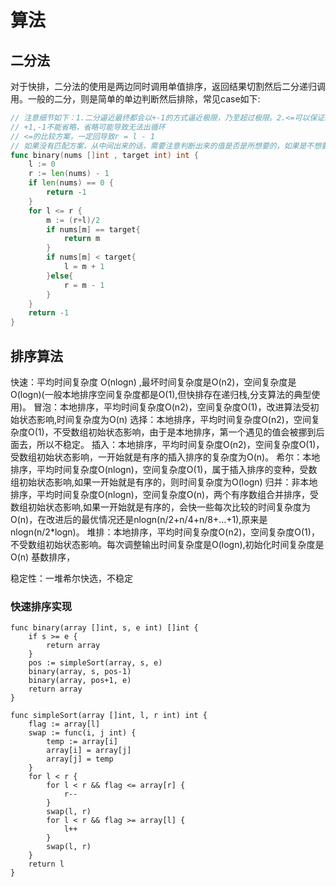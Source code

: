 # 算法

## 二分法

对于快排，二分法的使用是两边同时调用单值排序，返回结果切割然后二分递归调用。一般的二分，则是简单的单边判断然后排除，常见case如下:

```go
// 注意细节如下：1.二分逼近最终都会以+-1的方式逼近极限，乃至超过极限。2.<=可以保证准确到达边界，超过边界就不比较了
// +1,-1不能省略，省略可能导致无法出循环
// <=的比较方案，一定回导致r = l - 1
// 如果没有匹配方案，从中间出来的话，需要注意判断出来的值是否是所想要的，如果是不想要的可以-+1以满足条件
func binary(nums []int , target int) int {
    l := 0
    r := len(nums) - 1
    if len(nums) == 0 {
        return -1
    }
    for l <= r {
        m := (r+l)/2
        if nums[m] == target{
            return m
        }
        if nums[m] < target{
            l = m + 1
        }else{
            r = m - 1
        }
    }
    return -1
}
```

## 排序算法

快速：平均时间复杂度 O(nlogn) ,最坏时间复杂度是O(n2)，空间复杂度是O(logn)(一般本地排序空间复杂度都是O(1),但快排存在递归栈,分支算法的典型使用)。
冒泡：本地排序，平均时间复杂度O(n2)，空间复杂度O(1)，改进算法受初始状态影响,时间复杂度为O(n)
选择：本地排序，平均时间复杂度O(n2)，空间复杂度O(1)，不受数组初始状态影响，由于是本地排序，第一个遇见的值会被挪到后面去，所以不稳定。
插入：本地排序，平均时间复杂度O(n2)，空间复杂度O(1)，受数组初始状态影响，一开始就是有序的插入排序的复杂度为O(n)。
希尔：本地排序，平均时间复杂度O(nlogn)，空间复杂度O(1)，属于插入排序的变种，受数组初始状态影响,如果一开始就是有序的，则时间复杂度为O(logn)
归并：非本地排序，平均时间复杂度O(nlogn)，空间复杂度O(n)，两个有序数组合并排序，受数组初始状态影响,如果一开始就是有序的，会快一些每次比较的时间复杂度为O(n)，在改进后的最优情况还是nlogn(n/2+n/4+n/8+...+1),原来是nlogn(n/2*logn)。
堆排：本地排序，平均时间复杂度O(n2)，空间复杂度O(1)，不受数组初始状态影响。每次调整输出时间复杂度是O(logn),初始化时间复杂度是O(n)
基数排序，

稳定性：一堆希尔快选，不稳定

### 快速排序实现

```golang
func binary(array []int, s, e int) []int {
	if s >= e {
		return array
	}
	pos := simpleSort(array, s, e)
	binary(array, s, pos-1)
	binary(array, pos+1, e)
	return array
}

func simpleSort(array []int, l, r int) int {
	flag := array[l]
	swap := func(i, j int) {
		temp := array[i]
		array[i] = array[j]
		array[j] = temp
	}
	for l < r {
		for l < r && flag <= array[r] {
			r--
		}
		swap(l, r)
		for l < r && flag >= array[l] {
			l++
		}
		swap(l, r)
	}
	return l
}
```